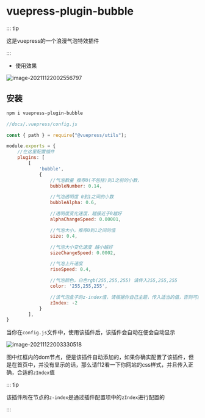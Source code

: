 # vuepress-plugin-bubble

::: tip

这是vuepress的一个浪漫气泡特效插件

:::

- 使用效果

![image-20211122002556797](https://ooszy.cco.vin/img/blog-note/image-20211122002556797.png?x-oss-process=style/pictureProcess1)





## 安装

```sh
npm i vuepress-plugin-bubble
```

```js
//docs/.vuepress/config.js

const { path } = require("@vuepress/utils");

module.exports = {
    //在这里配置插件
    plugins: [
        [
            'bubble',
            {
                //气泡数量 推荐0(不包括)到1之前的小数，
                bubbleNumber: 0.14,

                //气泡透明度 0到1之间的小数
                bubbleAlpha: 0.6,

                //透明度变化速度，越接近于0越好
                alphaChangeSpeed: 0.00001,

                //气泡大小，推荐0到1之间的值
                size: 0.4,

                //气泡大小变化速度 越小越好
                sizeChangeSpeed: 0.0002,

                //气泡上升速度
                riseSpeed: 0.4,

                //气泡颜色，白色rgb(255,255,255) 请传入255,255,255
                color: '255,255,255',

                //该气泡盒子的z-index值，请根据你自己主题，传入适当的值，否则可能不会显示
                zIndex: -2
            }
        ],
}
```





当你在`config.js`文件中，使用该插件后，该插件会自动在便会自动显示

![image-20211122003330518](https://ooszy.cco.vin/img/blog-note/image-20211122003330518.png?x-oss-process=style/pictureProcess1)



图中红框内的dom节点，便是该插件自动添加的，如果你确实配置了该插件，但是在首页中，并没有显示的话，那么请f12看一下你网站的css样式，并且传入正确，合适的`zIndex`值



::: tip

该插件所在节点的`z-index`是通过插件配置项中的`zIndex`进行配置的

:::



